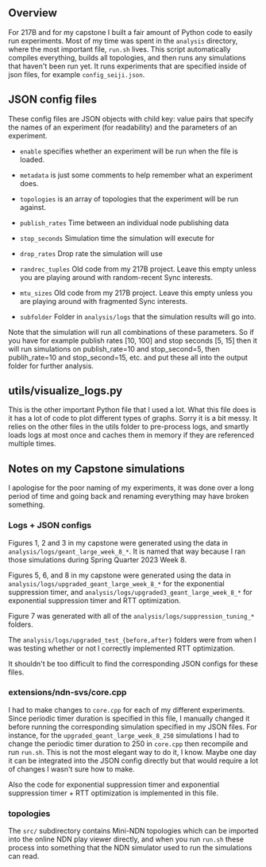 ## Overview

For 217B and for my capstone I built a fair amount of Python code to easily run experiments. Most of my time was spent in the `analysis` directory, where the most important file, `run.sh` lives. This script automatically compiles everything, builds all topologies, and then runs any simulations that haven't been run yet. It runs experiments that are specified inside of json files, for example `config_seiji.json`.

## JSON config files

These config files are JSON objects with child key: value pairs that specify the names of an experiment (for readability) and the parameters of an experiment.

- `enable` specifies whether an experiment will be run when the file is loaded.

- `metadata` is just some comments to help remember what an experiment does.

- `topologies` is an array of topologies that the experiment will be run against.

- `publish_rates` Time between an individual node publishing data

- `stop_seconds` Simulation time the simulation will execute for

- `drop_rates` Drop rate the simulation will use

- `randrec_tuples` Old code from my 217B project. Leave this empty unless you are playing around with random-recent Sync interests.

- `mtu_sizes` Old code from my 217B project. Leave this empty unless you are playing around with fragmented Sync interests.

- `subfolder` Folder in `analysis/logs` that the simulation results will go into.

Note that the simulation will run all combinations of these parameters. So if you have for example publish rates [10, 100] and stop seconds [5, 15] then it will run simulations on publish_rate=10 and stop_second=5, then publih_rate=10 and stop_second=15, etc. and put these all into the output folder for further analysis.

## utils/visualize_logs.py

This is the other important Python file that I used a lot. What this file does is it has a lot of code to plot different types of graphs. Sorry it is a bit messy. It relies on the other files in the utils folder to pre-process logs, and smartly loads logs at most once and caches them in memory if they are referenced multiple times.

## Notes on my Capstone simulations

I apologise for the poor naming of my experiments, it was done over a long period of time and going back and renaming everything may have broken something.

### Logs + JSON configs
Figures 1, 2 and 3 in my capstone were generated using the data in `analysis/logs/geant_large_week_8_*`. It is named that way because I ran those simulations during Spring Quarter 2023 Week 8.

Figures 5, 6, and 8 in my capstone were generated using the data in `analysis/logs/upgraded_geant_large_week_8_*` for the exponential suppression timer, and `analysis/logs/upgraded3_geant_large_week_8_*` for exponential suppression timer and RTT optimization.

Figure 7 was generated with all of the `analysis/logs/suppression_tuning_*` folders.

The `analysis/logs/upgraded_test_{before,after}` folders were from when I was testing whether or not I correctly implemented RTT optimization.

It shouldn't be too difficult to find the corresponding JSON configs for these files.

### extensions/ndn-svs/core.cpp

I had to make changes to `core.cpp` for each of my different experiments. Since periodic timer duration is specified in this file, I manually changed it before running the corresponding simulation specified in my JSON files. For instance, for the `upgraded_geant_large_week_8_250` simulations I had to change the periodic timer duration to 250 in `core.cpp` then recompile and run `run.sh`. This is not the most elegant way to do it, I know. Maybe one day it can be integrated into the JSON config directly but that would require a lot of changes I wasn't sure how to make.

Also the code for exponential suppression timer and exponential suppression timer + RTT optimization is implemented in this file.

### topologies

The `src/` subdirectory contains Mini-NDN topologies which can be imported into the online NDN play viewer directly, and when you run `run.sh` these process into something that the NDN simulator used to run the simulations can read.